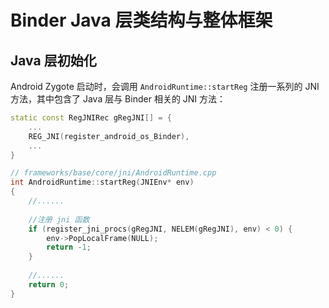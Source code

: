 # Binder Java 层类结构与整体框架

## Java 层初始化

Android Zygote 启动时，会调用 `AndroidRuntime::startReg` 注册一系列的 JNI 方法，其中包含了 Java 层与 Binder 相关的 JNI 方法：

```c++
static const RegJNIRec gRegJNI[] = {
	...
	REG_JNI(register_android_os_Binder),
	...
}

// frameworks/base/core/jni/AndroidRuntime.cpp
int AndroidRuntime::startReg(JNIEnv* env)
{  
    //......
    
    //注册 jni 函数
    if (register_jni_procs(gRegJNI, NELEM(gRegJNI), env) < 0) {
        env->PopLocalFrame(NULL);
        return -1;
    }
    
    //......
    return 0;
}
```

